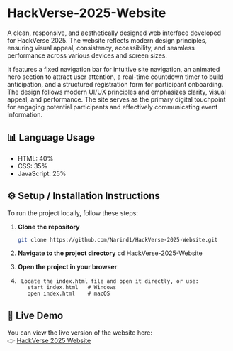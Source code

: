 # HackVerse-2025-Website
A clean, responsive, and aesthetically designed web interface developed for HackVerse 2025. The website reflects modern design principles, ensuring visual appeal, consistency, accessibility, and seamless performance across various devices and screen sizes.

It features a fixed navigation bar for intuitive site navigation, an animated hero section to attract user attention, a real-time countdown timer to build anticipation, and a structured registration form for participant onboarding. The design follows modern UI/UX principles and emphasizes clarity, visual appeal, and performance. The site serves as the primary digital touchpoint for engaging potential participants and effectively communicating event information.

## 📊 Language Usage

- HTML: 40%
- CSS: 35%
- JavaScript: 25%

## ⚙️ Setup / Installation Instructions

To run the project locally, follow these steps:

1. **Clone the repository**
   ```bash
   git clone https://github.com/Narind1/HackVerse-2025-Website.git
2. **Navigate to the project directory**
       cd HackVerse-2025-Website
3. **Open the project in your browser**

4. 
        Locate the index.html file and open it directly, or use:
          start index.html   # Windows
          open index.html    # macOS
## 🔗 Live Demo

You can view the live version of the website here:  
👉 [HackVerse 2025 Website](https://hack-verse-2025-website.vercel.app/)
